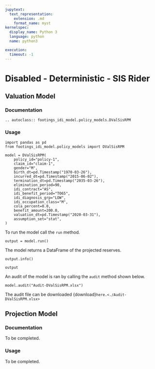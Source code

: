 ```yaml
---
jupytext:
  text_representation:
    extension: .md
    format_name: myst
kernelspec:
  display_name: Python 3
  language: python
  name: python3

execution:
  timeout: -1
---
```



# Disabled - Deterministic - SIS Rider

## Valuation Model

### Documentation

```{eval-rst}
.. autoclass:: footings_idi_model.policy_models.DValSisRPM
```

### Usage

```{code-cell} ipython3
import pandas as pd
from footings_idi_model.policy_models import DValSisRPM

model = DValSisRPM(
    policy_id="policy-1",
    claim_id="claim-1",
    gender="M",
    birth_dt=pd.Timestamp("1970-03-26"),
    incurred_dt=pd.Timestamp("2015-06-02"),
    termination_dt=pd.Timestamp("2035-03-26"),
    elimination_period=90,
    idi_contract="AS",
    idi_benefit_period="TO65",
    idi_diagnosis_grp="LOW",
    idi_occupation_class="M",
    cola_percent=0.0,
    benefit_amount=200.0,
    valuation_dt=pd.Timestamp("2020-03-31"),
    assumption_set="stat",
)
```

To run the model call the `run` method.

```{code-cell} ipython3
output = model.run()
```

The model returns a DataFrame of the projected reserves.

```{code-cell} ipython3
output.info()
```

```{code-cell} ipython3
output
```

An audit of the model is ran by calling the `audit` method shown below.

```{code-cell} ipython3
model.audit("Audit-DValSisRPM.xlsx")
```

The audit file can be downloaded {download}`here.<./Audit-DValSisRPM.xlsx>`


## Projection Model

### Documentation

To be completed.

### Usage

To be completed.
